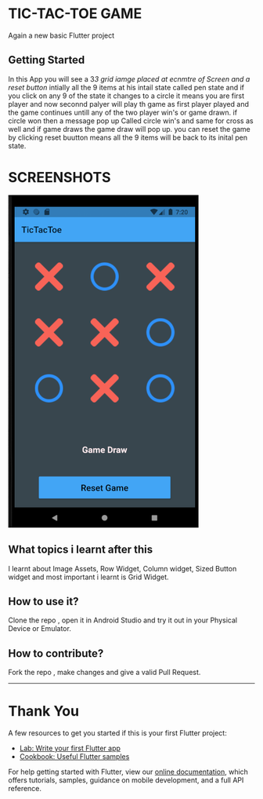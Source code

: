# TIC-TAC-TOE GAME

Again a new basic Flutter project

## Getting Started
In this App you will see a 3*3 grid iamge placed at ecnmtre of Screen and a reset button* 
intially all the 9 items at his intail state called pen state and if you click on any 9 of the state
it changes to a circle it means you are first player and now seconnd palyer will play th game as first player
played and the game continues untill any of the two player win's or game drawn.
if circle won then a message pop up Called circle win's and same for cross as well and if game draws the game
draw will pop up.
you can reset the game by clicking reset buutton means all the 9 items will be back to its inital pen state.

# SCREENSHOTS
<img src="./ss.png" />

## What topics i learnt after this
I learnt about Image Assets, Row Widget, Column widget, Sized Button widget and most important i learnt is Grid Widget.

## How to use it?
Clone the repo , open it in Android Studio and try it out in your Physical Device or Emulator.

## How to contribute?
 Fork the repo , make changes and give a valid Pull Request.
<hr>
<h1 >Thank You</h1>

A few resources to get you started if this is your first Flutter project:

- [Lab: Write your first Flutter app](https://flutter.dev/docs/get-started/codelab)
- [Cookbook: Useful Flutter samples](https://flutter.dev/docs/cookbook)

For help getting started with Flutter, view our
[online documentation](https://flutter.dev/docs), which offers tutorials,
samples, guidance on mobile development, and a full API reference.
